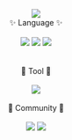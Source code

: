 <div align="center">
<img src="https://capsule-render.vercel.app/api?type=waving&color=00B2FF&height=200&section=header&text=EclipseMC&fontSize=90" /> <br>
✨ Language ✨<br><br>
<img src="https://img.shields.io/badge/Java-D48348?style=flat&logo=CoffeeScript&logoColor=white"/>
   <img src="https://img.shields.io/badge/Kotlin-D48348?style=flat&logo=Kotlin&logoColor=white"/>
   <img src="https://img.shields.io/badge/gradle-D48348?style=flat&logo=gradle&logoColor=white"/></a>
<br><br><br>
🤖 Tool 🤖<br><br>
<img src="https://img.shields.io/badge/IntelliJ-B729D4?style=flat&logo=IntelliJ IDEA&logoColor=white"/></a>
<br><br>
🐋 Community 🐋<br><br>
<a href="https://discord.gg/vma7N24V"><img src="https://img.shields.io/badge/Discord-6877F6?style=flat&logo=discord&logoColor=white"/></a>
<a href="https://cafe.naver.com/nicoservernote2"><img src="https://img.shields.io/badge/Cafe-1DB12E?style=flat-square&logo=CoffeeScript&logoColor=white"/></a>
<!--<br><img src="https://github-readme-stats.vercel.app/api/top-langs/?username=_EclipseMC_&layout=compact"><br><br>
<br><img src="https://github-readme-stats.vercel.app/api?username=_EclipseMC_&show_icons=true">--!>
</div>
